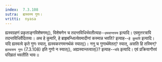 ```yaml
---
index:  7.3.108
sutra:  ह्यस्वस्य गुणः।
vritti:  nyasa
---
```


ह्यस्वग्रहणं प्रकृताङ्गविशेषणम्(), विशेषणेन च तदन्तविधिर्भवतीत्याह--`ह्स्वान्तस्य` इत्यादि। एवमुत्तरत्रापि तदन्तविधिर्वेदितव्यः। 
अथ हे कुमारि, हे ब्राहृबन्ध्वित्येवमादीनां कस्मान्न भवति? इत्याह--`हे कुमारि` इत्यादि। यदि ह्यस्वत्वे कृते गुणः स्यात्, ह्यस्वकरणमनर्थकं स्यात्()। ननु च गुणार्थमेतत्? स्यात्, असति हि तस्मिन्? `ह्यस्वसय गुणः` (7.3.108) इति गुणो न स्यात्(), अह्यस्वान्तत्वात्()? इत्याह--`यदि` इत्यादि। एवं प्रक्रियागौरवं परिह्मतं भवतीति भावः॥
